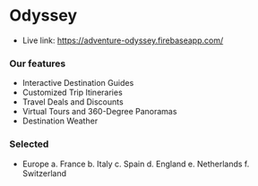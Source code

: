 # Odyssey

- Live link: https://adventure-odyssey.firebaseapp.com/

### Our features
- Interactive Destination Guides
- Customized Trip Itineraries
- Travel Deals and Discounts
- Virtual Tours and 360-Degree Panoramas
- Destination Weather 

### Selected 
- Europe
a. France
b. Italy
c. Spain
d. England
e. Netherlands
f. Switzerland